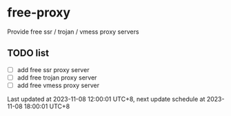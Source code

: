 
# free-proxy
Provide free ssr / trojan / vmess proxy servers


## TODO list
- [ ] add free ssr proxy server
- [ ] add free trojan proxy server
- [ ] add free vmess proxy server

Last updated at 2023-11-08 12:00:01 UTC+8, next update schedule at 2023-11-08 18:00:01 UTC+8

